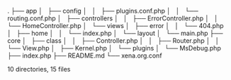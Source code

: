 .
├── app
│   ├── config
│   │   ├── plugins.conf.php
│   │   └── routing.conf.php
│   ├── controllers
│   │   ├── ErrorController.php
│   │   └── HomeController.php
│   └── views
│       ├── error
│       │   └── 404.php
│       ├── home
│       │   └── index.php
│       └── layout
│           └── main.php
├── core
│   ├── class
│   │   ├── Controller.php
│   │   ├── Router.php
│   │   └── View.php
│   ├── Kernel.php
│   └── plugins
│       └── MsDebug.php
├── index.php
├── README.md
└── xena.org.conf

10 directories, 15 files
